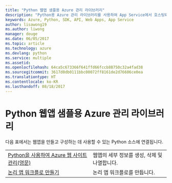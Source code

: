 ```yaml
---
title: "Python 웹앱 샘플용 Azure 관리 라이브러리"
description: "Python용 Azure 관리 라이브러리를 사용하여 App Service에서 호스팅되는 Azure 웹앱을 만들고 업데이트하기 위한 샘플 코드를 얻습니다."
keywords: Azure, Python, SDK, API, Web Apps, App Service
author: lisawong19
ms.author: liwong
manager: douge
ms.date: 06/05/2017
ms.topic: article
ms.technology: azure
ms.devlang: python
ms.service: multiple
ms.assetid: 
ms.openlocfilehash: 64ca5c673366f641ffd66fccb88750c32a4fad38
ms.sourcegitcommit: 3617d0db0111bbc00072ff8161de2d76606ce0ea
ms.translationtype: HT
ms.contentlocale: ko-KR
ms.lasthandoff: 08/18/2017
---
```

# <a name="azure-management-libraries-for-python-samples-for-web-apps"></a>Python 웹앱 샘플용 Azure 관리 라이브러리

다음 표에서는 웹앱을 만들고 구성하는 데 사용할 수 있는 Python 소스에 연결됩니다. 

|||
|---|---|
| [Python을 사용하여 Azure 웹 사이트 관리(영문)][1] | 웹앱의 세부 정보를 생성, 삭제 및 나열합니다. |
| [논리 앱 워크플로 만들기][2] | 논리 앱 워크플로를 만듭니다. |

[1]: https://azure.microsoft.com/resources/samples/app-service-web-python-manage
[2]: python-sdk-azure-samples-logic-app-workflow.md


